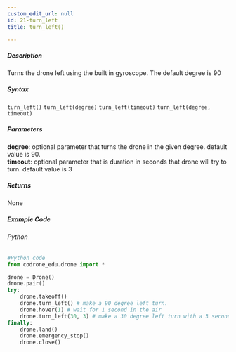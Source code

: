 ```yaml
---
custom_edit_url: null
id: 21-turn_left
title: turn_left()

---
```


##### Description

Turns the drone left using the built in gyroscope. The default degree is 90


##### Syntax
```turn_left()```
```turn_left(degree)```
```turn_left(timeout)```
```turn_left(degree, timeout)```

##### Parameters
**degree**: optional parameter that turns the drone in the given degree. default value is 90. <br /> 
**timeout**: optional parameter that is duration in seconds that drone will try to turn. default value is 3 <br /> 

##### Returns

None

##### Example Code
###### Python
```python
#Python code
from codrone_edu.drone import *

drone = Drone()
drone.pair()
try:
    drone.takeoff()
    drone.turn_left() # make a 90 degree left turn.
    drone.hover(1) # wait for 1 second in the air
    drone.turn_left(30, 3) # make a 30 degree left turn with a 3 second timeout.
finally:
    drone.land()
    drone.emergency_stop()
    drone.close()
```